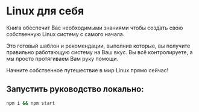 # Linux для себя

Книга обеспечит Вас необходимыми знаниями чтобы создать свою собственную Linux систему с самого начала.

Это готовый шаблон и рекомендации, выполнив которые, вы получите правильно работающую систему на Ваш вкус. Вы всё контролируете, а мы просто протягиваем Вам руку помощи.

Начните собственное путешествие в мир Linux прямо сейчас!

## Запустить руководство локально:

```bash
npm i && npm start
```
